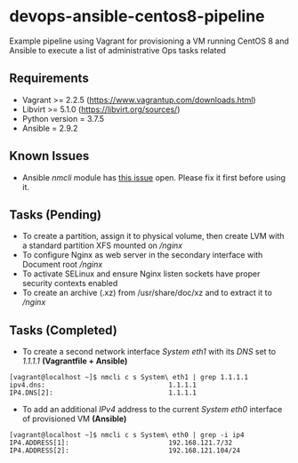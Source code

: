 # devops-ansible-centos8-pipeline
Example pipeline using Vagrant for provisioning a VM running CentOS 8 and Ansible to execute a list of administrative Ops tasks related

## Requirements
- Vagrant >= 2.2.5 (https://www.vagrantup.com/downloads.html)
- Libvirt >= 5.1.0 (https://libvirt.org/sources/)
- Python version = 3.7.5
- Ansible = 2.9.2

## Known Issues
- Ansible *nmcli* module has [this issue](https://github.com/ansible/ansible/pull/62609) open. Please fix it first before using it.

## Tasks (Pending)
- To create a partition, assign it to physical volume, then create LVM with a standard partition XFS mounted on */nginx*
- To configure Nginx as web server in the secondary interface with Document root */nginx*
- To activate SELinux and ensure Nginx listen sockets have proper security contexts enabled
- To create an archive (.xz) from /usr/share/doc/xz and to extract it to */nginx* 

## Tasks (Completed)
- To create a second network interface *System eth1* with its *DNS* set to *1.1.1.1* **(Vagrantfile + Ansible)**
```
[vagrant@localhost ~]$ nmcli c s System\ eth1 | grep 1.1.1.1
ipv4.dns:                               1.1.1.1
IP4.DNS[2]:                             1.1.1.1
```
- To add an additional *IPv4* address to the current *System eth0* interface of provisioned VM **(Ansible)**
```
[vagrant@localhost ~]$ nmcli c s System\ eth0 | grep -i ip4
IP4.ADDRESS[1]:                         192.168.121.7/32
IP4.ADDRESS[2]:                         192.168.121.104/24
```

